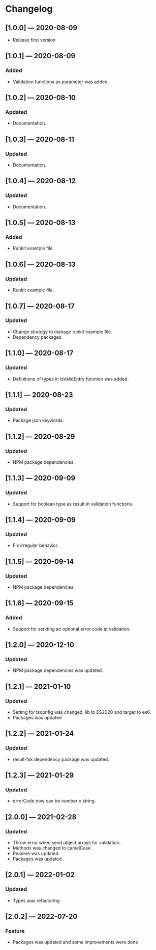 # Changelog

## [1.0.0] — 2020-08-09

- Release first version

## [1.0.1] — 2020-08-09

### Added

- Validation functions as parameter was added.

## [1.0.2] — 2020-08-10

### Apdated

- Documentation.

## [1.0.3] — 2020-08-11

### Updated

- Documentation.

## [1.0.4] — 2020-08-12

### Updated

- Documentation.

## [1.0.5] — 2020-08-13

### Added

- Runkit example file.

## [1.0.6] — 2020-08-13

### Updated

- Runkit example file.

## [1.0.7] — 2020-08-17

### Updated

- Change strategy to manage runkit example file.
- Dependency packages.

## [1.1.0] — 2020-08-17

### Updated

- Definitions of types in IsValidEntry function was added.

## [1.1.1] — 2020-08-23

### Updated

- Package json keywords.

## [1.1.2] — 2020-08-29

### Updated

- NPM package dependencies.

## [1.1.3] — 2020-09-09

### Updated

- Support for boolean type as result in validation functions.

## [1.1.4] — 2020-09-09

### Updated

- Fix irregular behavior.

## [1.1.5] — 2020-09-14

### Updated

- NPM package dependencies.

## [1.1.6] — 2020-09-15

### Added

- Support for sending an optional error code at validation.

## [1.2.0] — 2020-12-10

### Updated

- NPM package dependencies was updated.

## [1.2.1] — 2021-01-10

### Updated

- Setting for tsconfig was changed, lib to ES2020 and target to es6.
- Packages was updated

## [1.2.2] — 2021-01-24

### Updated

- result-tsk dependency package was updated.

## [1.2.3] — 2021-01-29

### Updated

- errorCode now can be number o string.

## [2.0.0] — 2021-02-28

### Updated

- Throw error when send object arrays for validation.
- Methods was changed to camelCase.
- Readme was updated.
- Packages was updated.

## [2.0.1] — 2022-01-02

### Updated

- Types was refactoring

## [2.0.2] — 2022-07-20

### Feature

- Packages was updated and some improvements were done
